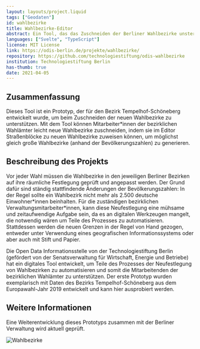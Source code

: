 ```yaml
---
layout: layouts/project.liquid
tags: ["Geodaten"]
id: wahlbezirke
title: Wahlbezirke-Editor
abstract: Ein Tool, das das Zuschneiden der Berliner Wahlbezirke unsterstützt
languages: ["Svelte", "TypeScript"]
license: MIT License
link: https://odis-berlin.de/projekte/wahlbezirke/
repository: https://github.com/technologiestiftung/odis-wahlbezirke
institution: Technologiestiftung Berlin
has-thumb: true
date: 2021-04-05
---
```


## Zusammenfassung

Dieses Tool ist ein Prototyp, der für den Bezirk Tempelhof-Schöneberg entwickelt wurde, um beim Zuschneiden der neuen Wahlbezirke zu unterstützen. Mit dem Tool können Mitarbeiter\*innen der bezirklichen Wahlämter leicht neue Wahlbezirke zuschneiden, indem sie im Editor Straßenblöcke zu neuen Wahlbezirke zuweisen können, um möglichst gleich große Wahlbezirke (anhand der Bevölkerungszahlen) zu generieren.

## Beschreibung des Projekts

Vor jeder Wahl müssen die Wahlbezirke in den jeweiligen Berliner Bezirken auf ihre räumliche Festlegung geprüft und angepasst werden. Der Grund dafür sind ständig stattfindende Änderungen der Bevölkerungszahlen: In der Regel sollte ein Wahlbezirk nicht mehr als 2.500 deutsche Einwohner\*innen beinhalten. Für die zuständigen bezirklichen Verwaltungsmitarbeiter\*innen, kann diese Neufestlegung eine mühsame und zeitaufwendige Aufgabe sein, da es an digitalen Werkzeugen mangelt, die notwendig wären um Teile des Prozesses zu automatisieren. Stattdessen werden die neuen Grenzen in der Regel von Hand gezogen, entweder unter Verwendung eines geografischen Informationssystems oder aber auch mit Stift und Papier.

Die Open Data Informationsstelle von der Technologiestiftung Berlin (gefördert von der Senatsverwaltung für Wirtschaft, Energie und Betriebe) hat ein digitales Tool entwickelt, um Teile des Prozesses der Neufestlegung von Wahlbezirken zu automatisieren und somit die Mitarbeitenden der bezirklichen Wahlämter zu unterstützen. Der erste Prototyp wurden exemplarisch mit Daten des Bezirks Tempelhof-Schöneberg aus dem Europawahl-Jahr 2019 entwickelt und kann hier ausprobiert werden. 

## Weitere Informationen

Eine Weiterentwicklung dieses Prototyps zusammen mit der Berliner Verwaltung wird aktuell geprüft.

![Wahlbezirke](/assets/images/projects/wahlbezirke.png)

